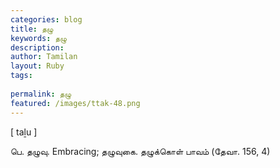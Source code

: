 ```yaml
---
categories: blog
title: தழு
keywords: தழு
description: 
author: Tamilan
layout: Ruby
tags: 
 
permalink: தழு
featured: /images/ttak-48.png
---
```

  
[ taḻu ]  
  
பெ. தழுவு. Embracing; தழுவுகை. தழுக்கொள் பாவம் (தேவா. 156, 4)